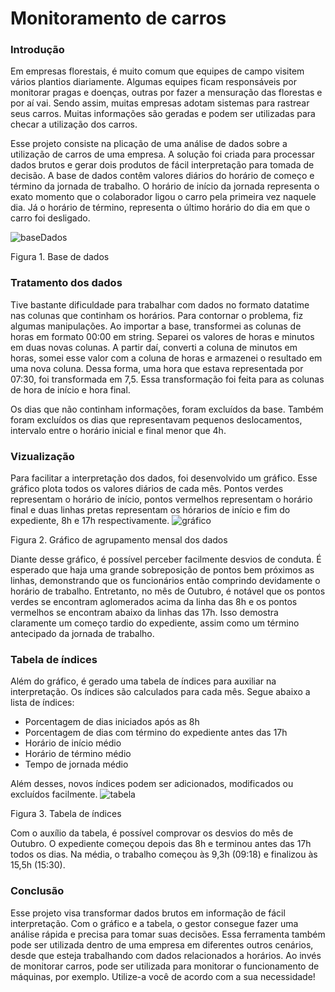 # Monitoramento de carros

### Introdução
Em empresas florestais, é muito comum que equipes de campo visitem vários plantios diariamente. Algumas equipes ficam responsáveis por monitorar pragas e doenças, outras por fazer a mensuração das florestas e por aí vai. Sendo assim, muitas empresas adotam sistemas para rastrear seus carros. Muitas informações são geradas e podem ser utilizadas para checar a utilização dos carros.

Esse projeto consiste na plicação de uma análise de dados sobre a utilização de carros de uma empresa. A solução foi criada para processar dados brutos e gerar dois produtos de fácil interpretação para tomada de decisão. 
A base de dados contêm valores diários do horário de começo e término da jornada de trabalho. O horário de início da jornada representa o exato momento que o colaborador ligou o carro pela primeira vez naquele dia. Já o horário de término, representa o último horário do dia em que o carro foi desligado.

![baseDados](https://user-images.githubusercontent.com/51482960/81893231-89994880-9583-11ea-818f-ff9b1b7afd80.png)

Figura 1. Base de dados


### Tratamento dos dados
Tive bastante dificuldade para trabalhar com dados no formato datatime nas colunas que continham os horários. Para contornar o problema, fiz algumas manipulações. Ao importar a base, transformei as colunas de horas em formato 00:00 em string. Separei os valores de horas e minutos em duas novas colunas. A partir daí, converti a coluna de minutos em horas, somei esse valor com a coluna de horas e armazenei o resultado em uma nova coluna. Dessa forma, uma hora que estava representada por 07:30, foi transformada em 7,5. Essa transformação foi feita para as colunas de hora de início e hora final. 

Os dias que não continham informações, foram excluídos da base. Também foram excluídos os dias que representavam pequenos deslocamentos, intervalo entre o horário inicial e final menor que 4h.  


### Vizualização
Para facilitar a interpretação dos dados, foi desenvolvido um gráfico. Esse gráfico plota todos os valores diários de cada mês. Pontos verdes representam o horário de início, pontos vermelhos representam o horário final e duas linhas pretas representam os hórarios de início e fim do expediente, 8h e 17h respectivamente. 
![gráfico](https://user-images.githubusercontent.com/51482960/81885833-9614a580-9571-11ea-979a-1e85c8602f99.png)

Figura 2. Gráfico de agrupamento mensal dos dados

Diante desse gráfico, é possível perceber facilmente desvios de conduta. É esperado que haja uma grande sobreposição de pontos bem próximos as linhas, demonstrando que os funcionários então comprindo devidamente o horário de trabalho. Entretanto, no mês de Outubro, é notável que os pontos verdes se encontram aglomerados acima da linha das 8h e os pontos vermelhos se encontram abaixo da linhas das 17h. Isso demostra claramente um começo tardio do expediente, assim como um término antecipado da jornada de trabalho.

### Tabela de índices
Além do gráfico, é gerado uma tabela de índices para auxiliar na interpretação. Os índices são calculados para cada mês.
Segue abaixo a lista de índices: 
- Porcentagem de dias iniciados após as 8h
- Porcentagem de dias com término do expediente antes das 17h
- Horário de início médio
- Horário de término médio
- Tempo de jornada médio

Além desses, novos índices podem ser adicionados, modificados ou excluídos facilmente.
![tabela](https://user-images.githubusercontent.com/51482960/81886344-d6285800-9572-11ea-81ad-743079408154.png)

Figura 3. Tabela de índices

Com o auxílio da tabela, é possível comprovar os desvios do mês de Outubro. O expediente começou depois das 8h e terminou antes das 17h todos os dias. Na média, o trabalho começou às 9,3h (09:18) e finalizou às 15,5h (15:30). 

### Conclusão
Esse projeto visa transformar dados brutos em informação de fácil interpretação. Com o gráfico e a tabela, o gestor consegue fazer uma análise rápida e precisa para tomar suas decisões.
Essa ferramenta também pode ser utilizada dentro de uma empresa em diferentes outros cenários, desde que esteja trabalhando com dados relacionados a horários. Ao invés de monitorar carros, pode ser utilizada para monitorar o funcionamento de máquinas, por exemplo.
Utilize-a você de acordo com a sua necessidade!
